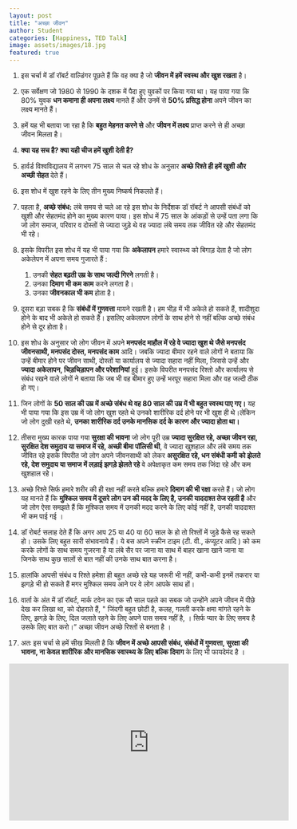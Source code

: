 ```yaml
---
layout: post
title: "अच्छा जीवन"
author: Student
categories: [Happiness, TED Talk]
image: assets/images/18.jpg
featured: true
---
```


1. इस चर्चा में डॉ रॉबर्ट वाल्डिंगर पूछते हैं कि वह क्या है जो **जीवन में हमें स्वस्थ और खुश रखता** है।

2. एक सर्वेक्षण जो 1980 से 1990 के दशक में पैदा हुए युवकों पर किया गया था। यह पाया गया कि 80% युवक **धन कमाना ही अपना लक्ष्य** मानते हैं और उनमें से **50% प्रसिद्ध होना** अपने जीवन का लक्ष्य मानते हैं।

3. हमें यह भी बताया जा रहा है कि **बहुत मेहनत करने से** और **जीवन में लक्ष्य** प्राप्त करने से ही अच्छा जीवन मिलता है।

4. **क्या यह सच है? क्या यही चीज हमें खुशी देती है?**

5. हार्वर्ड विश्वविद्यालय में लगभग 75 साल से चल रहे शोध के अनुसार **अच्छे रिश्ते ही हमें खुशी और अच्छी सेहत** देते हैं।

6. इस शोध में खुश रहने के लिए तीन मुख्य निष्कर्ष निकलते हैं।

7. पहला है, **अच्छे संबंध:** लंबे समय से चले आ रहे इस शोध के निर्देशक डॉ रॉबर्ट ने आपसी संबंधों को खुशी और सेहतमंद होने का मुख्य कारण पाया। इस शोध में 75 साल के आंकड़ों से उन्हें पता लगा कि जो लोग समाज, परिवार व दोस्तों से ज्यादा जुड़े थे वह ज्यादा लंबे समय तक जीवित रहे और सेहतमंद भी रहे।

8. इसके विपरीत इस शोध में यह भी पाया गया कि **अकेलापन** हमारे स्वास्थ्य को बिगाड़ देता है जो लोग अकेलेपन में अपना समय गुजारते हैं :

   1. उनकी **सेहत बढ़ती उम्र के साथ जल्दी गिरने** लगती है।
   2. उनका **दिमाग भी कम काम** करने लगता है।
   3. उनका **जीवनकाल भी कम** होता है।

9. दूसरा बड़ा सबक है कि **संबंधों में गुणवत्ता** मायने रखती है। हम भीड़ में भी अकेले हो सकते हैं,
   शादीशुदा होने के बाद भी अकेले हो सकते हैं। इसलिए अकेलापन लोगों के साथ होने से नहीं बल्कि अच्छे संबंध होने से दूर होता है।

10. इस शोध के अनुसार जो लोग जीवन में अपने **मनपसंद माहौल में रहे वे ज्यादा खुश थे जैसे मनपसंद जीवनसाथी, मनपसंद दोस्त, मनपसंद काम** आदि। जबकि ज्यादा बीमार रहने वाले लोगों ने बताया कि उन्हें बीमार होने पर जीवन साथी, दोस्तों या कार्यालय से ज्यादा सहारा नहीं मिला, जिससे उन्हें और **ज्यादा अकेलापन, चिड़चिड़ापन और परेशानियां** हुई। इसके विपरीत मनपसंद रिश्तो और कार्यालय से संबंध रखने वाले लोगों ने बताया कि जब भी वह बीमार हुए उन्हें भरपूर सहारा मिला और वह जल्दी ठीक हो गए।

11. जिन लोगों के **50 साल की उम्र में अच्छे संबंध थे वह 80 साल की उम्र में भी बहुत स्वस्थ पाए गए।** यह भी पाया गया कि इस उम्र में जो लोग खुश रहते थे उनको शारीरिक दर्द होने पर भी खुश ही थे।लेकिन जो लोग दुखी रहते थे, **उनका शारीरिक दर्द उनके मानसिक दर्द के कारण और ज्यादा होता था।**

12. तीसरा मुख्य कारक पाया गया **सुरक्षा की भावना** जो लोग पूरी उम्र **ज्यादा सुरक्षित रहे, अच्छा जीवन रहा, सुरक्षित देश समुदाय या समाज में रहे, अच्छी बीमा पॉलिसी थी**, वे ज्यादा खुशहाल और लंबे समय तक जीवित रहे इसके विपरीत जो लोग अपने जीवनसाथी को लेकर **असुरक्षित रहे, धन संबंधी कमी को झेलते रहे, देश समुदाय या समाज में लड़ाई झगड़े झेलते रहे** वे अपेक्षाकृत कम समय तक जिंदा रहे और कम खुशहाल रहे।

13. अच्छे रिश्ते सिर्फ हमारे शरीर की ही रक्षा नहीं करते बल्कि हमारे **दिमाग की भी रक्षा** करते हैं। जो लोग यह मानते हैं कि **मुश्किल समय में दूसरे लोग उन की मदद के लिए है, उनकी याददाश्त तेज रहती है** और जो लोग ऐसा समझते हैं कि मुश्किल समय में उनकी मदद करने के लिए कोई नहीं है, उनकी याददाश्त भी कम पाई गई ।

14. डॉ रोबर्ट सलाह देते हैं कि अगर आप 25 या 40 या 60 साल के हो तो रिश्तों में जुडे कैसे रह सकते हो। उसके लिए बहुत सारी संभावनाये हैं। ये बस अपने स्क्रीन टाइम (टी. वी., कंप्यूटर आदि ) को कम करके लोगों के साथ समय गुजरना है या लंबे सैर पर जाना या साथ में बाहर खाना खाने जाना या जिनके साथ कुछ सालों से बात नहीं की उनके साथ बात करना है।

15. हालांकि आपसी संबंध व रिश्ते हमेशा ही बहुत अच्छे रहे यह जरूरी भी नहीं, कभी-कभी इनमें तकरार या झगड़े भी हो सकते हैं मगर मुश्किल समय आने पर वे लोग आपके साथ हों।

16. वार्ता के अंत में डॉ रॉबर्ट, मार्क टवेन का एक सौ साल पहले का सबक जो उन्होंने अपने जीवन में पीछे देख कर लिखा था, को दोहराते हैं, " जिंदगी बहुत छोटी है, कलह, गलती करके क्षमा मांगते रहने के लिए, झगड़े के लिए, दिल जलाते रहने के लिए अपने पास समय नहीं है, । सिर्फ प्यार के लिए समय है उसके लिए बात करो।” अच्छा जीवन अच्छे रिश्तों से बनता है ।

17. अतः इस चर्चा से हमें सीख मिलती है कि **जीवन में अच्छे आपसी संबंध, संबंधों में गुणवत्ता, सुरक्षा की भावना, ना केवल शारीरिक और मानसिक स्वास्थ्य के लिए बल्कि दिमाग** के लिए भी फायदेमंद है ।

<p><iframe width="560" height="315" src="https://www.youtube.com/embed/q-7zAkwAOYg" frameborder="0" allow="accelerometer; autoplay; encrypted-media; gyroscope; picture-in-picture" allowfullscreen></iframe><p/>
